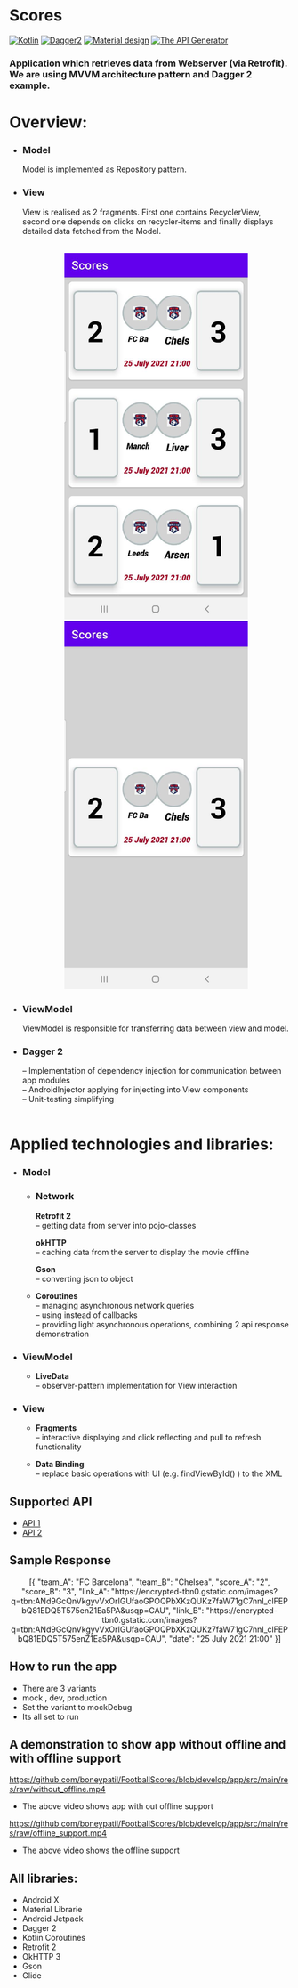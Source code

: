 # Scores


[![Kotlin](https://img.shields.io/badge/Kotlin-1.3.61-blue.svg)](https://kotlinlang.org)
[![Dagger2](https://img.shields.io/badge/Dagger%202-2.26-red.svg)](https://github.com/google/dagger)
[![Material design](https://img.shields.io/badge/Material%20Design-1.2.0--alpha%205-%237464f2.svg)](https://material.io)
[![The API Generator ](https://designer.mocky.io/static/media/logo-dark.2d24ebf2.png)](https://designer.mocky.io/)

### Application which retrieves data from Webserver (via Retrofit). We are using MVVM architecture pattern and Dagger 2 example.
 # Overview:

* ### __Model__
   Model is implemented as Repository pattern.
* ### __View__
     View is realised as 2 fragments. First one contains RecyclerView, second one depends on clicks on recycler-items and finally displays detailed data fetched from the Model. 
    <br/><br/>

    <div align = "center">
     <img src = "https://github.com/boneypatil/FootballScores/blob/develop/app/src/main/res/drawable/screen1.jpeg?raw=true" width="330">
     <img src = "https://github.com/boneypatil/FootballScores/blob/develop/app/src/main/res/drawable/screen2.jpeg?raw=true" width="330">
    </div>

*  ### __ViewModel__
   ViewModel is responsible for transferring data between view and model.
* ### __Dagger 2__
    – Implementation of dependency injection for communication between app modules<br/>
    – AndroidInjector applying for injecting into View components<br/>
    – Unit-testing simplifying
    <br/><br/>


# Applied technologies and libraries:


* ### __Model__

	* ### __Network__<br/>
	     __Retrofit 2__ <br/>
		– getting data from server into pojo-classes
     
	     __okHTTP__ <br/>
	        – caching data from the server to display the movie offline
		
	     __Gson__ <br/>
		– converting  json to object
       
   * __Coroutines__ <br/>
      – managing asynchronous network queries<br/>
      – using instead of callbacks<br/>
      – providing light asynchronous operations, combining 2 api response demonstration 

* ### __ViewModel__
   * __LiveData__ <br/>
      – observer-pattern implementation for View interaction
         
* ### __View__
   * __Fragments__ <br/>
     – interactive displaying and click reflecting and pull to refresh functionality 
          
  *  __Data Binding__ <br/>
    – replace basic operations with UI (e.g. findViewById() ) to the XML
    
## Supported API
* <a href="https://run.mocky.io/v3/3fadb468-fcdb-4c1f-ad9c-86603aa595b2">API 1</a><br/>
* <a href="https://run.mocky.io/v3/715e6823-579c-4f31-b90c-51c6bfd3b8d0">API 2</a><br/>


## Sample Response 

  <div align = "center">
	<p> 
		[{
	"team_A": "FC Barcelona",
	"team_B": "Chelsea",
	"score_A": "2",
	"score_B": "3",
	"link_A": "https://encrypted-tbn0.gstatic.com/images?q=tbn:ANd9GcQnVkgyvVxOrIGUfaoGPOQPbXKzQUKz7faW71gC7nnI_clFEPbQ81EDQ5T575enZ1Ea5PA&usqp=CAU",
	"link_B": "https://encrypted-tbn0.gstatic.com/images?q=tbn:ANd9GcQnVkgyvVxOrIGUfaoGPOQPbXKzQUKz7faW71gC7nnI_clFEPbQ81EDQ5T575enZ1Ea5PA&usqp=CAU",
	"date": "25 July 2021 21:00"
}]
	</p>
    </div>
    
## How to run the app
* There are 3 variants 
* mock , dev, production 
* Set the variant to mockDebug
* Its all set to run 

## A demonstration to show app without offline and with offline support 
https://github.com/boneypatil/FootballScores/blob/develop/app/src/main/res/raw/without_offline.mp4
* The above video shows app with out offline support  

https://github.com/boneypatil/FootballScores/blob/develop/app/src/main/res/raw/offline_support.mp4  
* The above video shows the offline support

## All libraries: <br/>

* Android X
* Material Librarie 
* Android Jetpack
* Dagger 2
* Kotlin Coroutines
* Retrofit 2
* OkHTTP 3
* Gson
* Glide


